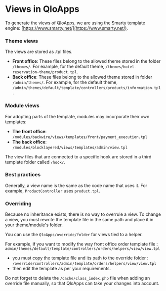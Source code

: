 # Views in QloApps
To generate the views of QloApps, we are using the Smarty template engine: [https://www.smarty.net/](https://www.smarty.net/).

### Theme views
The views are stored as .tpl files.
- **Front office**: These files belong to the allowed theme stored in the folder `/themes/`.
For example, for the default theme, `/themes/hotel-reservation-theme/product.tpl`.
- **Back office**: These files belong to the allowed theme stored in folder `/admin/themes/`.
For example, for the default theme, `/admin/themes/default/template/controllers/products/information.tpl`.

### Module views
For adopting parts of the template, modules may incorporate their own templates:
- **The front office**: `/modules/backwire/views/templates/front/payment_execution.tpl`
- **The back office**: `/modules/blocklayered/views/templates/admin/view.tpl`

The view files that are connected to a specific hook are stored in a third template folder called `/hook/`.

### Best practices
Generally, a view name is the same as the code name that uses it. For example, `ProductController` uses `product.tpl`.

### Overriding
Because no inheritance exists, there is no way to overrule a view. To change a view, you must rewrite the template file in the same path
and place it in your theme/module's folder.

You can use the `QloApps/override/folder` for views tied to a helper.

For example, if you want to modify the way front office order template file : `admin/themes/default/template/controllers/orders/helpers/view/view.tpl`

- you must copy the template file and its path to the override folder : `/override/controllers/admin/template/orders/helpers/view/view.tpl`
- then edit the template as per your requirements.

Do not forget to delete the `/cache/class_index.php` file when adding an override file manually, so that QloApps can take your changes into account.
